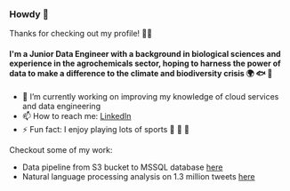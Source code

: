 ### Howdy 🤠 

Thanks for checking out my profile! 🙏🏻

#### I'm a Junior Data Engineer with a background in biological sciences and experience in the agrochemicals sector, hoping to harness the power of data to make a difference to the climate and biodiversity crisis 🌍 🐟 🦧 

- 🔭 I’m currently working on improving my knowledge of cloud services and data engineering
- 📫 How to reach me:  [LinkedIn](https://www.linkedin.com/in/emevans97/)
- ⚡ Fun fact: I enjoy playing lots of sports 🏉 🎿 🎾

Checkout some of my work:

- Data pipeline from S3 bucket to MSSQL database [here](https://www.linkedin.com/in/emevans97/)
- Natural language processing analysis on 1.3 million tweets [here](https://github.com/emevans97/NLP_sentiment)

<!--
**emevans97/emevans97** is a ✨ _special_ ✨ repository because its `README.md` (this file) appears on your GitHub profile.


-->
